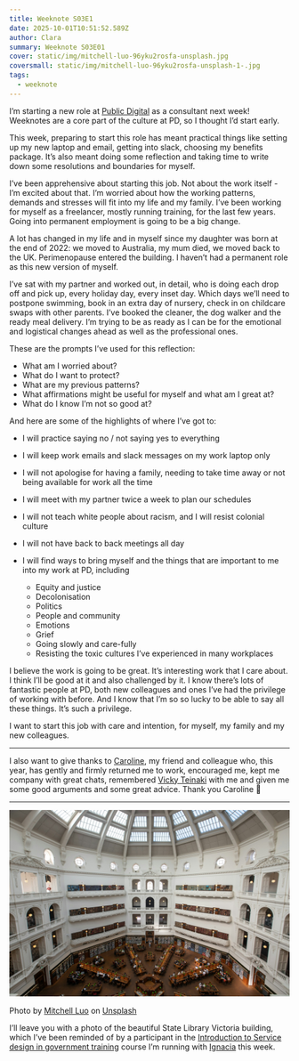 ```yaml
---
title: Weeknote S03E1
date: 2025-10-01T10:51:52.589Z
author: Clara
summary: Weeknote S03E01
cover: static/img/mitchell-luo-96yku2rosfa-unsplash.jpg
coversmall: static/img/mitchell-luo-96yku2rosfa-unsplash-1-.jpg
tags:
  - weeknote
---
```

I’m starting a new role at [Public Digital](https://public.digital/) as a consultant next week! Weeknotes are a core part of the culture at PD, so I thought I’d start early.

This week, preparing to start this role has meant practical things like setting up my new laptop and email, getting into slack, choosing my benefits package. It’s also meant doing some reflection and taking time to write down some resolutions and boundaries for myself.

I’ve been apprehensive about starting this job. Not about the work itself - I’m excited about that. I’m worried about how the working patterns, demands and stresses will fit into my life and my family. I’ve been working for myself as a freelancer, mostly running training, for the last few years. Going into permanent employment is going to be a big change.

A lot has changed in my life and in myself since my daughter was born at the end of 2022: we moved to Australia, my mum died, we moved back to the UK. Perimenopause entered the building. I haven’t had a permanent role as this new version of myself.

I’ve sat with my partner and worked out, in detail, who is doing each drop off and pick up, every holiday day, every inset day. Which days we’ll need to postpone swimming, book in an extra day of nursery, check in on childcare swaps with other parents. I’ve booked the cleaner, the dog walker and the ready meal delivery. I’m trying to be as ready as I can be for the emotional and logistical changes ahead as well as the professional ones.

These are the prompts I’ve used for this reflection:

* What am I worried about?
* What do I want to protect?
* What are my previous patterns?
* What affirmations might be useful for myself and what am I great at?
* What do I know I’m not so good at?




And here are some of the highlights of where I’ve got to:

* I will practice saying no / not saying yes to everything
* I will keep work emails and slack messages on my work laptop only
* I will not apologise for having a family, needing to take time away or not being available for work all the time
* I will meet with my partner twice a week to plan our schedules    
* I will not teach white people about racism, and I will resist colonial culture
* I will not have back to back meetings all day
* I will find ways to bring myself and the things that are important to me into my work at PD, including

  * Equity and justice
  * Decolonisation
  * Politics
  * People and community
  * Emotions
  * Grief
  * Going slowly and care-fully
  * Resisting the toxic cultures I’ve experienced in many workplaces

I believe the work is going to be great. It’s interesting work that I care about. I think I’ll be good at it and also challenged by it. I know there’s lots of fantastic people at PD, both new colleagues and ones I’ve had the privilege of working with before. And I know that I’m so so lucky to be able to say all these things. It’s such a privilege.

I want to start this job with care and intention, for myself, my family and my new colleagues.

- - -

I also want to give thanks to [Caroline](https://www.effortmark.co.uk/blog/), my friend and colleague who, this year, has gently and firmly returned me to work, encouraged me, kept me company with great chats, remembered [Vicky Teinaki](https://www.vickyteinaki.com/about/) with me and given me some good arguments and some great advice. Thank you Caroline 💖

- - -

![A photo of a hexagonal building with a glass arched ceiling. It's a library with wooden desks in a start shape. It looks peaceful and beautiful. ](/static/img/mitchell-luo-96yku2rosfa-unsplash.jpg "State library of Victoria")

Photo by [Mitchell Luo](https://unsplash.com/@mitchel3uo?utm_content=creditCopyText&utm_medium=referral&utm_source=unsplash) on [Unsplash](https://unsplash.com/photos/a-large-library-filled-with-lots-of-books-96yKU2ROSFA?utm_content=creditCopyText&utm_medium=referral&utm_source=unsplash)

I’ll leave you with a photo of the beautiful State Library Victoria building, which I’ve been reminded of by a participant in the [Introduction to Service design in government training](https://claragreo.com/training/) course I’m running with [Ignacia](https://ignaciaorellana.com/) this week.
